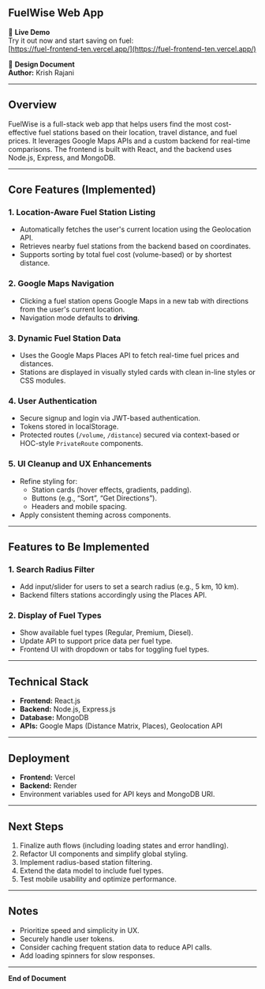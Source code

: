 ## FuelWise Web App

🚀 **Live Demo**  
Try it out now and start saving on fuel:  
[https://fuel-frontend-ten.vercel.app/](https://fuel-frontend-ten.vercel.app/)

📝 **Design Document**  
**Author:** Krish Rajani

---

## Overview

FuelWise is a full-stack web app that helps users find the most cost-effective fuel stations based on their location, travel distance, and fuel prices. It leverages Google Maps APIs and a custom backend for real-time comparisons. The frontend is built with React, and the backend uses Node.js, Express, and MongoDB.

---

## Core Features (Implemented)

### 1. **Location-Aware Fuel Station Listing**

- Automatically fetches the user's current location using the Geolocation API.
- Retrieves nearby fuel stations from the backend based on coordinates.
- Supports sorting by total fuel cost (volume-based) or by shortest distance.

### 2. **Google Maps Navigation**

- Clicking a fuel station opens Google Maps in a new tab with directions from the user's current location.
- Navigation mode defaults to **driving**.

### 3. **Dynamic Fuel Station Data**

- Uses the Google Maps Places API to fetch real-time fuel prices and distances.
- Stations are displayed in visually styled cards with clean in-line styles or CSS modules.

### 4. **User Authentication**

- Secure signup and login via JWT-based authentication.
- Tokens stored in localStorage.
- Protected routes (`/volume`, `/distance`) secured via context-based or HOC-style `PrivateRoute` components.

### 5. **UI Cleanup and UX Enhancements**

- Refine styling for:
  - Station cards (hover effects, gradients, padding).
  - Buttons (e.g., “Sort”, “Get Directions”).
  - Headers and mobile spacing.
- Apply consistent theming across components.

---

## Features to Be Implemented


### 1. **Search Radius Filter**

- Add input/slider for users to set a search radius (e.g., 5 km, 10 km).
- Backend filters stations accordingly using the Places API.

### 2. **Display of Fuel Types**

- Show available fuel types (Regular, Premium, Diesel).
- Update API to support price data per fuel type.
- Frontend UI with dropdown or tabs for toggling fuel types.

---

## Technical Stack

- **Frontend:** React.js  
- **Backend:** Node.js, Express.js  
- **Database:** MongoDB  
- **APIs:** Google Maps (Distance Matrix, Places), Geolocation API

---

## Deployment

- **Frontend:** Vercel  
- **Backend:** Render  
- Environment variables used for API keys and MongoDB URI.

---

## Next Steps

1. Finalize auth flows (including loading states and error handling).
2. Refactor UI components and simplify global styling.
3. Implement radius-based station filtering.
4. Extend the data model to include fuel types.
5. Test mobile usability and optimize performance.

---

## Notes

- Prioritize speed and simplicity in UX.
- Securely handle user tokens.
- Consider caching frequent station data to reduce API calls.
- Add loading spinners for slow responses.

---

**End of Document**
